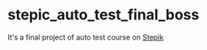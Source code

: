 # stepic_auto_test_final_boss

It's a final project of auto test course on [Stepik](https://stepik.org/course/575)
